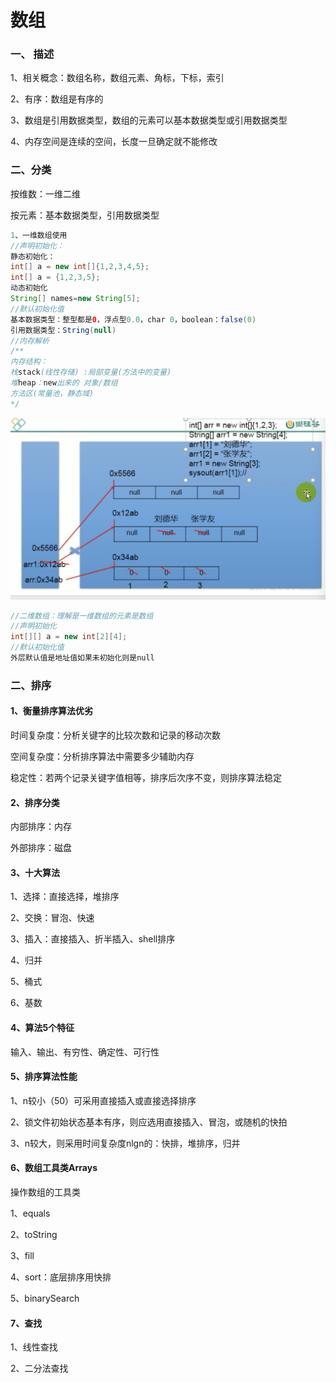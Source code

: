 # 数组

### 一、 描述

1、相关概念：数组名称，数组元素、角标，下标，索引

2、有序：数组是有序的

3、数组是引用数据类型，数组的元素可以基本数据类型或引用数据类型

4、内存空间是连续的空间，长度一旦确定就不能修改

### 二、分类

按维数：一维二维

按元素：基本数据类型，引用数据类型

```java
1、一维数组使用
//声明初始化：
静态初始化：
int[] a = new int[]{1,2,3,4,5};
int[] a = {1,2,3,5};
动态初始化
String[] names=new String[5];
//默认初始化值
基本数据类型：整型都是0，浮点型0.0，char 0，boolean：false(0) 
引用数据类型：String(null)
//内存解析
/**
内存结构：
栈stack(线性存储) :局部变量(方法中的变量)
堆heap：new出来的 对象/数组
方法区(常量池，静态域)
*/

```

![image-20200416231629788](image-20200416231629788.png)

```java
//二维数组：理解是一维数组的元素是数组
//声明初始化
int[][] a = new int[2][4];
//默认初始化值
外层默认值是地址值如果未初始化则是null
```

### 二、排序

#### 1、衡量排序算法优劣

时间复杂度：分析关键字的比较次数和记录的移动次数

空间复杂度：分析排序算法中需要多少辅助内存

稳定性：若两个记录关键字值相等，排序后次序不变，则排序算法稳定

#### 2、排序分类

内部排序：内存

外部排序：磁盘

#### 3、十大算法

1、选择：直接选择，堆排序

2、交换：冒泡、快速

3、插入：直接插入、折半插入、shell排序

4、归并

5、桶式

6、基数

#### 4、算法5个特征

输入、输出、有穷性、确定性、可行性

#### 5、排序算法性能

1、n较小（50）可采用直接插入或直接选择排序

2、锁文件初始状态基本有序，则应选用直接插入、冒泡，或随机的快拍

3、n较大，则采用时间复杂度nlgn的：快排，堆排序，归并

#### 6、数组工具类Arrays

操作数组的工具类

1、equals

2、toString

3、fill

4、sort：底层排序用快排

5、binarySearch

#### 7、查找

1、线性查找

2、二分法查找